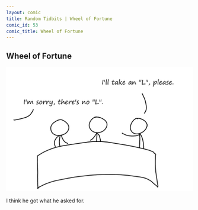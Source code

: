 ```yaml
---
layout: comic
title: Random Tidbits | Wheel of Fortune
comic_id: 53
comic_title: Wheel of Fortune
---
```


## Wheel of Fortune

<img id="img53" src="/assets/images/53.png">

I think he got what he asked for.
